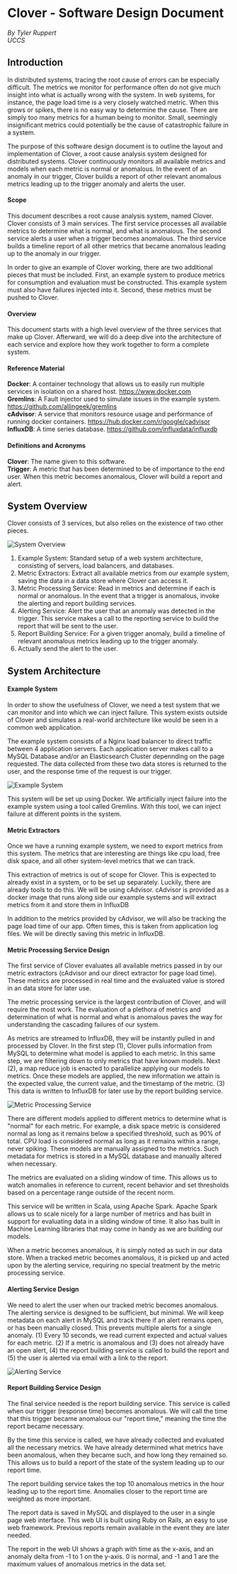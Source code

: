 Clover - Software Design Document
==========

*By Tyler Ruppert  
UCCS*

Introduction
----------
In distributed systems, tracing the root cause of errors can be especially difficult.  The metrics we monitor for performance often do not give much insight into what is actually wrong with the system.  In web systems, for instance, the page load time is a very closely watched metric.  When this grows or spikes, there is no easy way to determine the cause.  There are simply too many metrics for a human being to monitor.  Small, seemingly insignificant metrics could potentially be the cause of catastrophic failure in a system.

The purpose of this software design document is to outline the layout and implementation of Clover, a root cause analysis system designed for distributed systems.  Clover continuously monitors all available metrics and models when each metric is normal or anomalous.  In the event of an anomaly in our trigger, Clover builds a report of other relevant anomalous metrics leading up to the trigger anomaly and alerts the user.

#### Scope
This document describes a root cause analysis system, named Clover.  Clover consists of 3 main services.  The first service processes all available metrics to determine what is normal, and what is anomalous.  The second service alerts a user when a trigger becomes anomalous.  The third service builds a timeline report of all other metrics that became anomalous leading up to the anomaly in our trigger. 

In order to give an example of Clover working, there are two additional pieces that must be included.  First, an example system to produce metrics for consumption and evaluation must be constructed.  This example system must also have failures injected into it.  Second, these metrics must be pushed to Clover.

#### Overview
This document starts with a high level overview of the three services that make up Clover.  Afterward, we will do a deep dive into the architecture of each service and explore how they work together to form a complete system.

#### Reference Material
**Docker**: A container technology that allows us to easily run multiple services in isolation on a shared host.  https://www.docker.com  
**Gremlins**: A Fault injector used to simulate issues in the example system.  https://github.com/allingeek/gremlins  
**cAdvisor**: A service that monitors resource usage and performance of running docker containers.  https://hub.docker.com/r/google/cadvisor  
**InfluxDB**: A time series database.  https://github.com/influxdata/influxdb

#### Definitions and Acronyms
**Clover**: The name given to this software.  
**Trigger**: A metric that has been determined to be of importance to the end user.  When this metric becomes anomalous, Clover will build a report and alert.

System Overview
----------
Clover consists of 3 services, but also relies on the existence of two other pieces.

![System Overview](https://raw.githubusercontent.com/truppert/clover/master/system-overview.png)

1. Example System: Standard setup of a web system architecture, consisting of servers, load balancers, and databases.
2. Metric Extractors: Extract all available metrics from our example system, saving the data in a data store where Clover can access it.
3. Metric Processing Service: Read in metrics and determine if each is normal or anomalous.  In the event that a trigger is anomalous, invoke the alerting and report building services.
4. Alerting Service: Alert the user that an anomaly was detected in the trigger.  This service makes a call to the reporting service to build the report that will be sent to the user.
5. Report Building Service: For a given trigger anomaly, build a timeline of relevant anomalous metrics leading up to the trigger anomaly.
6. Actually send the alert to the user.

System Architecture
----------

#### Example System
In order to show the usefulness of Clover, we need a test system that we can monitor and into which we can inject failure.  This system exists outside of Clover and simulates a real-world architecture like would be seen in a common web application.

The example system consists of a Nginx load balancer to direct traffic between 4 application servers.  Each application server makes call to a MySQL Database and/or an Elasticsearch Cluster depennding on the page requested.  The data collected from these two data stores is returned to the user, and the response time of the request is our trigger.

![Example System](https://raw.githubusercontent.com/truppert/clover/master/example-system.png)

This system will be set up using Docker.  We artificially inject failure into the example system using a tool called Gremlins.  With this tool, we can inject failure at different points in the system.

#### Metric Extractors
Once we have a running example system, we need to export metrics from this system.  The metrics that are interesting are things like cpu load, free disk space, and all other system-level metrics that we can track.  

This extraction of metrics is out of scope for Clover.  This is expected to already exist in a system, or to be set up separately.  Luckily, there are already tools to do this.  We will be using cAdvisor.  cAdvisor is provided as a docker image that runs along side our example systems and will extract metrics from it and store them in InfluxDB

In addition to the metrics provided by cAdvisor, we will also be tracking the page load time of our app.  Often times, this is taken from application log files.  We will be directly saving this metric in InfluxDB.

#### Metric Processing Service Design
The first service of Clover evaluates all available metrics passed in by our metric extractors (cAdvisor and our direct extractor for page load time).  These metrics are processed in real time and the evaluated value is stored in an data store for later use.

The metric processing service is the largest contribution of Clover, and will require the most work.  The evaluation of a plethora of metrics and determination of what is normal and what is anomalous paves the way for understanding the cascading failures of our system.

As metrics are streamed to InfluxDB, they will be instantly pulled in and processed by Clover.  In the first step (1), Clover pulls information from MySQL to determine what model is applied to each metric.  In this same step, we are filtering down to only metrics that have known models.  Next (2), a map reduce job is enacted to parallelize applying our models to metrics.  Once these models are applied, the new information we attain is the expected value, the current value, and the timestamp of the metric.  (3) This data is written to InfluxDB for later use by the report building service.

![Metric Processing Service](https://raw.githubusercontent.com/truppert/clover/master/metrics-processing-service.png)

There are different models applied to different metrics to determine what is "normal" for each metric.  For example, a disk space metric is considered normal as long as it remains below a specified threshold, such as 90% of total.  CPU load is considered normal as long as it remains within a range, never spiking.  These models are manually assigned to the metrics.  Such metadata for metrics is stored in a MySQL database and manually altered when necessary.

The metrics are evaluated on a sliding window of time.  This allows us to watch anomalies in reference to current, recent behavior and set thresholds based on a percentage range outside of the recent norm.

This service will be written in Scala, using Apache Spark.  Apache Spark allows us to scale nicely for a large number of metrics and has built in support for evaluating data in a sliding window of time.  It also has built in Machine Learning libraries that may come in handy as we are building our models.

When a metric becomes anomalous, it is simply noted as such in our data store.  When a tracked metric becomes anomalous, it is picked up and acted upon by the alerting service, requiring no special treatment by the metric processing service.

#### Alerting Service Design

We need to alert the user when our tracked metric becomes anomalous. The alerting service is designed to be sufficient, but minimal.  We will keep metadata on each alert in MySQL and track there if an alert remains open, or has been manually closed.  This prevents multiple alerts for a single anomaly.  (1) Every 10 seconds, we read current expected and actual values for each metric.  (2) If a metric is anomalous and (3) does not already have an open alert, (4) the report building service is called to build the report and (5) the user is alerted via email with a link to the report.

![Alerting Service](https://raw.githubusercontent.com/truppert/clover/master/alerting-service.png)

#### Report Building Service Design

The final service needed is the report building service.  This service is called when our trigger (response time) becomes anomalous.  We will call the time that this trigger became anomalous our "report time," meaning the time the report became necessary.

By the time this service is called, we have already collected and evaluated all the necessary metrics.  We have already determined what metrics have been anomalous, when they became such, and how long they remained so.  This allows us to build a report of the state of the system leading up to our report time.

The report building service takes the top 10 anomalous metrics in the hour leading up to the report time.  Anomalies closer to the report time are weighted as more important.

The report data is saved in MySQL and displayed to the user in a single page web interface.  This web UI is built using Ruby on Rails, an easy to use web framework.  Previous reports remain available in the event they are later needed.

The report in the web UI shows a graph with time as the x-axis, and an anomaly delta from -1 to 1 on the y-axis.  0 is normal, and -1 and 1 are the maximum values of anomalous metrics in the data set.
